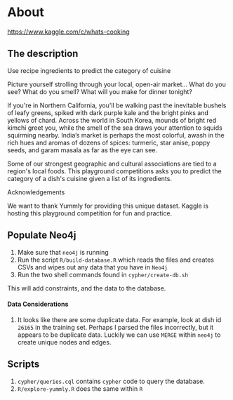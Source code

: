 # About

https://www.kaggle.com/c/whats-cooking

## The description

Use recipe ingredients to predict the category of cuisine

Picture yourself strolling through your local, open-air market... What do you see? What do you smell? What will you make for dinner tonight?

If you're in Northern California, you'll be walking past the inevitable bushels of leafy greens, spiked with dark purple kale and the bright pinks and yellows of chard. Across the world in South Korea, mounds of bright red kimchi greet you, while the smell of the sea draws your attention to squids squirming nearby. India’s market is perhaps the most colorful, awash in the rich hues and aromas of dozens of spices: turmeric, star anise, poppy seeds, and garam masala as far as the eye can see.

Some of our strongest geographic and cultural associations are tied to a region's local foods. This playground competitions asks you to predict the category of a dish's cuisine given a list of its ingredients. 

Acknowledgements

We want to thank Yummly for providing this unique dataset. Kaggle is hosting this playground competition for fun and practice.

## Populate Neo4j

1.  Make sure that `neo4j` is running  
2.  Run the script `R/build-database.R` which reads the files and creates CSVs and wipes out any data that you have in `Neo4j` 
3.  Run the two shell commands found in `cypher/create-db.sh`  

This will add constraints, and the data to the database. 

#### Data Considerations  

1.  It looks like there are some duplicate data.  For example, look at dish id `26165` in the training set.  Perhaps I parsed the files incorrectly, but it appears to be duplicate data.  Luckily we can use `MERGE` within `neo4j` to create unique nodes and edges.

## Scripts

1. `cypher/queries.cql` contains `cypher` code to query the database.  
2. `R/explore-yummly.R` does the same within `R`


